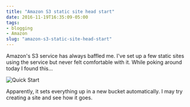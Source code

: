 ```yaml
---
title: "Amazon S3 static site head start"
date: 2016-11-19T16:35:09-05:00
tags: 
- blogging
- Amazon
slug: "amazon-s3-static-site-head-start"
---
```


Amazon's S3 service has always baffled me. I've set up a few static sites using
the service but never felt comfortable with it. While poking around today I
found this...

![Quick Start](/img/2016/s3-quickstart.jpg)

Apparently, it sets everything up in a new bucket automatically. I may try creating a
site and see how it goes.
